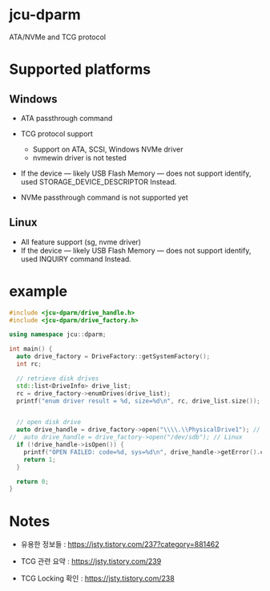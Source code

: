 # jcu-dparm

ATA/NVMe and TCG protocol



# Supported platforms

## Windows

* ATA passthrough command
* TCG protocol support
  - Support on ATA, SCSI, Windows NVMe driver
  - nvmewin driver is not tested
* If the device ― likely USB Flash Memory ― does not support identify, used STORAGE_DEVICE_DESCRIPTOR Instead.

* NVMe passthrough command is not supported yet

## Linux

* All feature support (sg, nvme driver)
* If the device ― likely USB Flash Memory ― does not support identify, used INQUIRY command Instead.


# example
```cpp
#include <jcu-dparm/drive_handle.h>
#include <jcu-dparm/drive_factory.h>

using namespace jcu::dparm;

int main() {
  auto drive_factory = DriveFactory::getSystemFactory();
  int rc;

  // retrieve disk drives
  std::list<DriveInfo> drive_list;
  rc = drive_factory->enumDrives(drive_list);
  printf("enum driver result = %d, size=%d\n", rc, drive_list.size());


  // open disk drive
  auto drive_handle = drive_factory->open("\\\\.\\PhysicalDrive1"); // Windows
//  auto drive_handle = drive_factory->open("/dev/sdb"); // Linux
  if (!drive_handle->isOpen()) {
    printf("OPEN FAILED: code=%d, sys=%d\n", drive_handle->getError().code, drive_handle->getError().sys_error);
    return 1;
  }

  return 0;
}
```


# Notes

* 유용한 정보들 : https://jsty.tistory.com/237?category=881462

* TCG 관련 요약 : https://jsty.tistory.com/239

* TCG Locking 확인 : https://jsty.tistory.com/238
